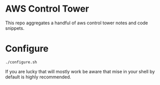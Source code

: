 # AWS Control Tower

This repo aggregates a handful of aws control tower notes and code snippets.

# Configure

`./configure.sh`

If you are lucky that will mostly work be aware that mise in your shell by default is highly recommended.
